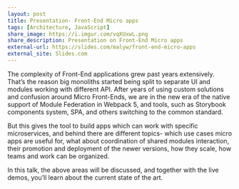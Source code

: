 ```yaml
---
layout: post
title: Presentation- Front-End Micro apps
tags: [Architecture, JavaScript]
share_image: https://i.imgur.com/vqXUxwL.png
share_description: Presentation on Front-End Micro apps
external-url: https://slides.com/malyw/front-end-micro-apps
external_site: Slides.com
---
```


The complexity of Front-End applications grew past years extensively.
That’s the reason big monoliths started being split to separate UI and modules working with different API.
After years of using custom solutions and confusion around Micro Front-Ends,
we are in the new era of the native support of Module Federation in Webpack 5,
and tools, such as Storybook components system, SPA, and others switching to the common standard.

But this gives the tool to build apps which can work with specific microservices,
and behind there are different topics- which use cases micro apps are useful for,
what about coordination of shared modules interaction, their promotion and deployment of the newer versions,
how they scale, how teams and work can be organized.

In this talk, the above areas will be discussed, and together with the live demos,
you’ll learn about the current state of the art.

<span class="smaller-img">
    <img src="https://i.imgur.com/vqXUxwL.png" alt="" />
</span>


<div class="more"></div>

